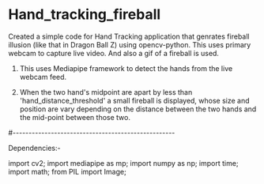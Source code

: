 # Hand_tracking_fireball
Created a simple code for Hand Tracking application that genrates fireball illusion (like that in Dragon Ball Z) using opencv-python. This uses primary webcam to capture live video. And also a gif of a fireball is used.

1. This uses Mediapipe framework to detect the hands from the live webcam feed.

2. When the two hand's midpoint are apart by less than 'hand_distance_threshold' a small fireball is displayed, whose size and position are vary depending on the distance between the two hands and the mid-point between those two.

#---------------------------------------------------

Dependencies:-

import cv2;
import mediapipe as mp;
import numpy as np;
import time;
import math;
from PIL import Image;
